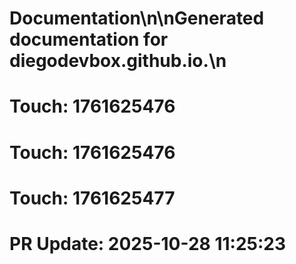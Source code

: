 # Documentation\n\nGenerated documentation for diegodevbox.github.io.\n

# Touch: 1761625476

# Touch: 1761625476

# Touch: 1761625477

# PR Update: 2025-10-28 11:25:23

